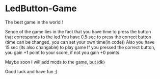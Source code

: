 # LedButton-Game
The best game in the world !


Sence of the game lies in the fact that you have time to press the button that corresponds to the led
You have 0,5 sec to press the correct button (time can be changed, you can set your own time(in code))
Also you have 15 sec (its also changable) to play game
If you pressed the correct button, you gain +1 point to your score, if not you gain +0 points

Maybe soon I will add mods to the game, but idk)

Good luck and have fun ;)
